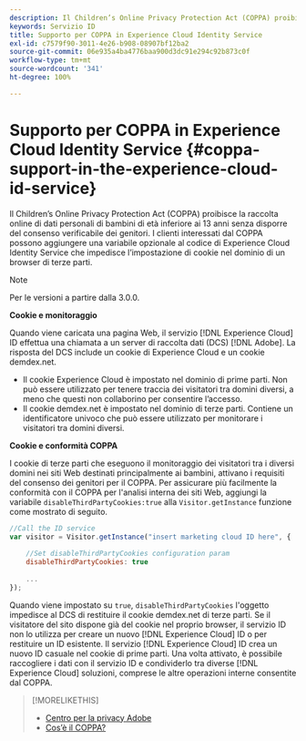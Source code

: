 ```yaml
---
description: Il Children’s Online Privacy Protection Act (COPPA) proibisce la raccolta online di dati personali di bambini di età inferiore ai 13 anni senza disporre del consenso verificabile dei genitori. I clienti interessati dal COPPA possono aggiungere una variabile opzionale al codice di Experience Cloud Identity Service che impedisce l’impostazione di cookie nel dominio di un browser di terze parti.
keywords: Servizio ID
title: Supporto per COPPA in Experience Cloud Identity Service
exl-id: c7579f90-3011-4e26-b908-08907bf12ba2
source-git-commit: 06e935a4ba4776baa900d3dc91e294c92b873c0f
workflow-type: tm+mt
source-wordcount: '341'
ht-degree: 100%

---
```


# Supporto per COPPA in Experience Cloud Identity Service {#coppa-support-in-the-experience-cloud-id-service}

Il Children’s Online Privacy Protection Act (COPPA) proibisce la raccolta online di dati personali di bambini di età inferiore ai 13 anni senza disporre del consenso verificabile dei genitori. I clienti interessati dal COPPA possono aggiungere una variabile opzionale al codice di Experience Cloud Identity Service che impedisce l’impostazione di cookie nel dominio di un browser di terze parti.

>[!NOTE]
>
>Per le versioni a partire dalla 3.0.0.

**Cookie e monitoraggio**

Quando viene caricata una pagina Web, il servizio [!DNL Experience Cloud] ID effettua una chiamata a un server di raccolta dati (DCS) [!DNL Adobe]. La risposta del DCS include un cookie di Experience Cloud e un cookie demdex.net.

* Il cookie Experience Cloud è impostato nel dominio di prime parti. Non può essere utilizzato per tenere traccia dei visitatori tra domini diversi, a meno che questi non collaborino per consentire l’accesso.
* Il cookie demdex.net è impostato nel dominio di terze parti. Contiene un identificatore univoco che può essere utilizzato per monitorare i visitatori tra domini diversi.

**Cookie e conformità COPPA**

I cookie di terze parti che eseguono il monitoraggio dei visitatori tra i diversi domini nei siti Web destinati principalmente ai bambini, attivano i requisiti del consenso dei genitori per il COPPA. Per assicurare più facilmente la conformità con il COPPA per l&#39;analisi interna dei siti Web, aggiungi la variabile `disableThirdPartyCookies:true` alla `Visitor.getInstance` funzione come mostrato di seguito.

```js
//Call the ID service 
var visitor = Visitor.getInstance("insert marketing cloud ID here", { 
 
    //Set disableThirdPartyCookies configuration param 
    disableThirdPartyCookies: true 
 
    ... 
});
```

Quando viene impostato su `true`, `disableThirdPartyCookies` l&#39;oggetto impedisce al DCS di restituire il cookie demdex.net di terze parti. Se il visitatore del sito dispone già del cookie nel proprio browser, il servizio ID non lo utilizza per creare un nuovo [!DNL Experience Cloud] ID o per restituire un ID esistente. Il servizio [!DNL Experience Cloud] ID crea un nuovo ID casuale nel cookie di prime parti. Una volta attivato, è possibile raccogliere i dati con il servizio ID e condividerlo tra diverse [!DNL Experience Cloud] soluzioni, comprese le altre operazioni interne consentite dal COPPA.

>[!MORELIKETHIS]
>
>* [Centro per la privacy Adobe](http://www.adobe.com/it/privacy.html)
>* [Cos’è il COPPA?](http://www.consumer.ftc.gov/articles/0031-protecting-your-childs-privacy-online#whatis)
